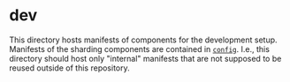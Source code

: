 # dev

This directory hosts manifests of components for the development setup.
Manifests of the sharding components are contained in [`config`](../../config).
I.e., this directory should host only "internal" manifests that are not supposed to be reused outside of this repository.
